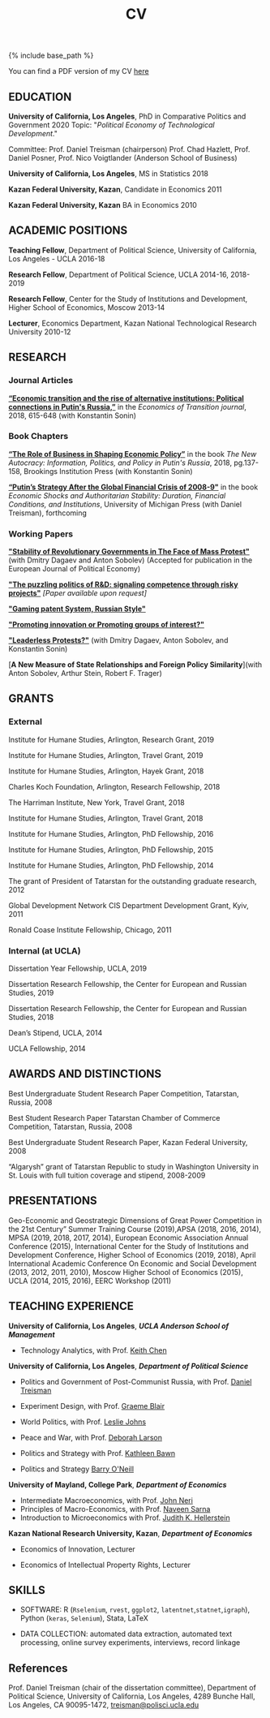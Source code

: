 ﻿---
title: "CV"
permalink: /cv/
excerpt: "About me"
author_profile: true
redirect_from: 
  - /cv
---

{% include base_path %}

You can find a PDF version of my CV [here](https://NataliaLamberova.github.io/files/Natalia-Lamberova-CV.pdf)


## EDUCATION

**University of California, Los Angeles**, PhD in Comparative Politics and Government   2020
  Topic: "*Political Economy of Technological Development*."

Committee: Prof. Daniel Treisman (chairperson)
Prof. Chad Hazlett, Prof. Daniel Posner, Prof. Nico Voigtlander (Anderson School of Business)

**University of California, Los Angeles**, MS in Statistics   2018

**Kazan Federal University, Kazan**, Candidate in Economics   2011

**Kazan Federal University, Kazan** BA in Economics  2010


## ACADEMIC POSITIONS

**Teaching Fellow**, Department of Political Science, University of California, Los Angeles - UCLA  2016-18

**Research Fellow**, Department of Political Science, UCLA  2014-16, 2018-2019

**Research Fellow**, Center for the Study of Institutions and Development,
Higher School of Economics, Moscow  2013-14

**Lecturer**, Economics Department, Kazan National Technological Research University  2010-12 

## RESEARCH

### Journal Articles

[**“Economic transition and the rise of alternative institutions: Political connections in Putin's Russia,”**](https://onlinelibrary.wiley.com/doi/abs/10.1111/ecot.12167) in the *Economics of Transition journal*, 2018, 615-648  (with Konstantin Sonin) 


### Book Chapters

[**“The Role of Business in Shaping Economic Policy”**](http://www.jstor.org/stable/10.7864/j.ctt1zkjzsh.13) in the book *The New Autocracy: Information, Politics, and Policy in Putin's Russia*, 2018, pg.137-158, Brookings Institution Press (with Konstantin Sonin)

[**“Putin’s Strategy After the Global Financial Crisis of 2008-9"**](#works) in the book *Economic Shocks and Authoritarian Stability: Duration, Financial Conditions, and Institutions*, University of Michigan Press (with Daniel Treisman), forthcoming

### Working Papers

[**"Stability of Revolutionary Governments in The Face of Mass Protest"**](http://papers.ssrn.com/sol3/papers.cfm?abstract_id=2365057) (with Dmitry Dagaev and Anton Sobolev) (Accepted for publication in the European Journal of Political Economy)

[**"The puzzling politics of R&D: signaling competence through risky projects"**](#published-works) *[Paper available upon request]*

[**"Gaming patent System, Russian Style"**](#published-works) 

[**"Promoting innovation or Promoting groups of interest?"**](#published-works) 

[**"Leaderless Protests?"**](#published-works) (with Dmitry Dagaev, Anton Sobolev, and Konstantin Sonin)

[**A New Measure of State Relationships and Foreign Policy Similarity**](with Anton Sobolev, Arthur Stein, Robert F. Trager)
## GRANTS

### External

Institute for Humane Studies, Arlington, Research Grant, 2019

Institute for Humane Studies, Arlington, Travel Grant, 2019

Institute for Humane Studies, Arlington, Hayek Grant, 2018

Charles Koch Foundation, Arlington, Research Fellowship, 2018 

The Harriman Institute, New York, Travel Grant, 2018 

Institute for Humane Studies, Arlington, Travel Grant, 2018

Institute for Humane Studies, Arlington, PhD Fellowship, 2016 

Institute for Humane Studies, Arlington, PhD Fellowship, 2015 

Institute for Humane Studies, Arlington, PhD Fellowship, 2014 

The grant of President of Tatarstan for the outstanding graduate research, 2012

Global Development Network CIS Department Development Grant, Kyiv, 2011

Ronald Coase Institute Fellowship, Chicago, 2011


### Internal (at UCLA)

Dissertation Year Fellowship, UCLA, 2019

Dissertation Research Fellowship, the Center for European and Russian Studies, 2019

Dissertation Research Fellowship, the Center for European and Russian Studies, 2018

Dean’s Stipend, UCLA, 2014

UCLA Fellowship, 2014

## AWARDS AND DISTINCTIONS

Best Undergraduate Student Research Paper Competition, Tatarstan, Russia, 2008

Best Student Research Paper Tatarstan Chamber of Commerce Competition, Tatarstan, Russia, 2008

Best Undergraduate Student Research Paper, Kazan Federal University, 2008

“Algarysh” grant of Tatarstan Republic to study in Washington University in St. Louis with full tuition coverage and stipend, 2008-2009

## PRESENTATIONS

Geo-Economic and Geostrategic Dimensions of Great Power Competition in the 21st Century” Summer Training Course (2019),APSA (2018, 2016, 2014), MPSA (2019, 2018, 2017, 2014), European Economic Association Annual Conference (2015), International Center for the Study of Institutions and Development Conference, Higher School of Economics (2019, 2018), April International Academic Conference On Economic and Social Development (2013, 2012, 2011, 2010), Moscow Higher School of Economics (2015), UCLA (2014, 2015, 2016), EERC Workshop (2011)

## TEACHING EXPERIENCE

**University of California, Los Angeles**, ***UCLA Anderson School of Management***    

  * Technology Analytics, with Prof. [Keith Chen](https://www.anderson.ucla.edu/faculty_pages/keith.chen/) 

**University of California, Los Angeles**, ***Department of Political Science***

  * Politics and Government of Post-Communist Russia, with Prof. [Daniel Treisman](https://www.danieltreisman.org/)

  * Experiment Design, with Prof. [Graeme Blair](https://graemeblair.com/)

  * World Politics, with Prof. [Leslie Johns](https://www.polisci.ucla.edu/people/leslie-johns)

  * Peace and War, with Prof. [Deborah Larson](https://polisci.ucla.edu/people/deborah-larson)

  * Politics and Strategy with Prof. [Kathleen Bawn](https://polisci.ucla.edu/people/kathleen-bawn)

  * Politics and Strategy [Barry O'Neill](https://polisci.ucla.edu/people/barry-oneill)

**University of Mayland, College Park**, ***Department of Economics***

 * Intermediate Macroeconomics, with Prof. [John Neri](https://www.econ.umd.edu/facultyprofile/neri/john) 
 * Principles of Macro-Economics, with Prof. [Naveen Sarna](https://www.econ.umd.edu/facultyprofile/sarna/naveen)
 * Introduction to Microeconomics with Prof. [Judith K. Hellerstein](https://www.econ.umd.edu/facultyprofile/hellerstein/judith-k)

**Kazan National Research University, Kazan**,  ***Department of Economics***

  * Economics of Innovation, Lecturer

  * Economics of Intellectual Property Rights, Lecturer

## SKILLS

* SOFTWARE: R (`Rselenium`, `rvest`,  `ggplot2`, `latentnet`,`statnet`,`igraph`), Python (`keras`,  `Selenium`),  Stata, LaTeX


* DATA COLLECTION: automated data extraction, automated text processing, online survey experiments, interviews, record linkage

## References
Prof. Daniel Treisman (chair of the dissertation committee),  Department of Political Science,
University of California, Los Angeles, 4289 Bunche Hall, Los Angeles, CA 90095-1472, [treisman@polisci.ucla.edu](treisman@polisci.ucla.edu)
